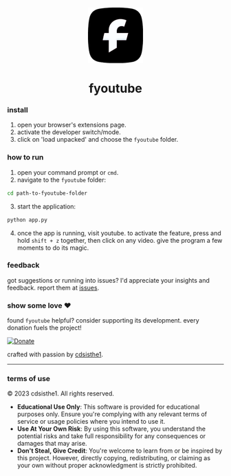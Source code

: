 

<p align="center">
  <img src="icon128.png" alt="fYouTube logo">
  <h1 align="center">fyoutube</h1>
</p>

### install

1. open your browser's extensions page.
2. activate the developer switch/mode.
3. click on 'load unpacked' and choose the `fyoutube` folder.

### how to run

1. open your command prompt or `cmd`.
2. navigate to the `fyoutube` folder:
```bash
cd path-to-fyoutube-folder
```
3. start the application:
```bash
python app.py
```
4. once the app is running, visit youtube. to activate the feature, press and hold `shift + z` together, then click on any video. give the program a few moments to do its magic.

### feedback

got suggestions or running into issues? I'd appreciate your insights and feedback. report them at [issues](https://github.com/cdsisthe1/fyoutube/issues).

### show some love ❤️

found `fyoutube` helpful? consider supporting its development. every donation fuels the project!

[![Donate](https://img.shields.io/badge/Donate-PayPal-green.svg)](https://www.paypal.com/donate/?hosted_button_id=R92KGPYHPE3JY)

crafted with passion by [cdsisthe1](https://github.com/cdsisthe1).

---

### terms of use

© 2023 cdsisthe1. All rights reserved.

- **Educational Use Only**: This software is provided for educational purposes only. Ensure you're complying with any relevant terms of service or usage policies where you intend to use it.
- **Use At Your Own Risk**: By using this software, you understand the potential risks and take full responsibility for any consequences or damages that may arise.
- **Don't Steal, Give Credit**: You're welcome to learn from or be inspired by this project. However, directly copying, redistributing, or claiming as your own without proper acknowledgment is strictly prohibited.
